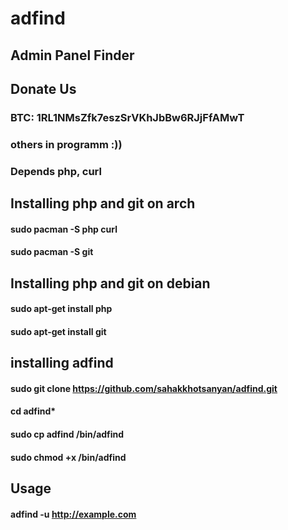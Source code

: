 # adfind
## Admin Panel Finder<br />
## Donate Us<br>
### BTC: 1RL1NMsZfk7eszSrVKhJbBw6RJjFfAMwT
### others in programm :))<br>
### Depends php, curl
## Installing php and git on arch
#### sudo pacman -S php curl <br />
#### sudo pacman -S git<br />
## Installing php and git on debian
#### sudo apt-get install php <br />
#### sudo apt-get install git<br />
## installing adfind
#### sudo git clone https://github.com/sahakkhotsanyan/adfind.git<br />
#### cd adfind*<br />
#### sudo cp adfind /bin/adfind<br />
#### sudo chmod +x /bin/adfind<br />
## Usage
#### adfind -u http://example.com<br />
